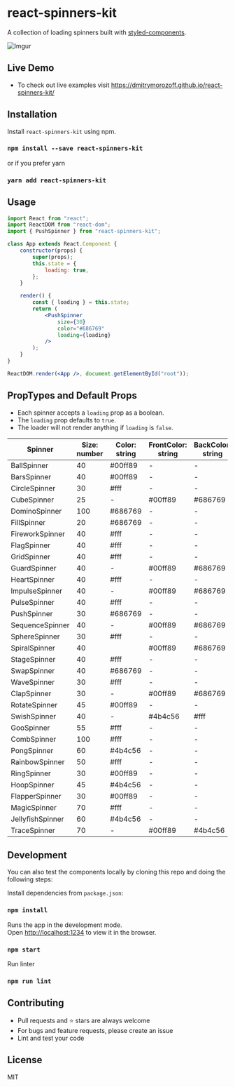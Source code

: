 # react-spinners-kit

A collection of loading spinners built with [styled-components](https://styled-components.com).

![Imgur](https://i.imgur.com/u71LDTs.gif)

## Live Demo

-   To check out live examples visit https://dmitrymorozoff.github.io/react-spinners-kit/

## Installation

Install `react-spinners-kit` using npm.

### `npm install --save react-spinners-kit`

or if you prefer yarn

### `yarn add react-spinners-kit`

## Usage

```jsx
import React from "react";
import ReactDOM from "react-dom";
import { PushSpinner } from "react-spinners-kit";

class App extends React.Component {
    constructor(props) {
        super(props);
        this.state = {
            loading: true,
        };
    }

    render() {
        const { loading } = this.state;
        return (
            <PushSpinner
                size={30}
                color="#686769"
                loading={loading}
            />
        );
    }
}

ReactDOM.render(<App />, document.getElementById("root"));
```

## PropTypes and Default Props

- Each spinner accepts a `loading` prop as a boolean. 
- The `loading` prop defaults to `true`.
- The loader will not render anything if `loading` is `false`. 

| Spinner          | Size: number | Color: string | FrontColor: string | BackColor: string | SizeUnit: string |
| ---------------- | ------------ | ------------- | ------------------ | ----------------- | ---------------- |
| BallSpinner      | 40           | #00ff89       | -                  | -                 | px               |
| BarsSpinner      | 40           | #00ff89       | -                  | -                 | px               |
| CircleSpinner    | 30           | #fff          | -                  | -                 | px               |
| CubeSpinner      | 25           | -             | #00ff89            | #686769           | px               |
| DominoSpinner    | 100          | #686769       | -                  | -                 | px               |
| FillSpinner      | 20           | #686769       | -                  | -                 | px               |
| FireworkSpinner  | 40           | #fff          | -                  | -                 | px               |
| FlagSpinner      | 40           | #fff          | -                  | -                 | px               |
| GridSpinner      | 40           | #fff          | -                  | -                 | px               |
| GuardSpinner     | 40           | -             | #00ff89            | #686769           | px               |
| HeartSpinner     | 40           | #fff          | -                  | -                 | px               |
| ImpulseSpinner   | 40           | -             | #00ff89            | #686769           | px               |
| PulseSpinner     | 40           | #fff          | -                  | -                 | px               |
| PushSpinner      | 30           | #686769       | -                  | -                 | px               |
| SequenceSpinner  | 40           | -             | #00ff89            | #686769           | px               |
| SphereSpinner    | 30           | #fff          | -                  | -                 | px               |
| SpiralSpinner    | 40           |               | #00ff89            | #686769           | px               |
| StageSpinner     | 40           | #fff          | -                  | -                 | px               |
| SwapSpinner      | 40           | #686769       | -                  | -                 | px               |
| WaveSpinner      | 30           | #fff          | -                  | -                 | px               |
| ClapSpinner      | 30           | -             | #00ff89            | #686769           | px               |
| RotateSpinner    | 45           | #00ff89       | -                  | -                 | px               |
| SwishSpinner     | 40           | -             | #4b4c56            | #fff              | px               |
| GooSpinner       | 55           | #fff          | -                  | -                 | px               |
| CombSpinner      | 100          | #fff          | -                  | -                 | px               |
| PongSpinner      | 60           | #4b4c56       | -                  | -                 | px               |
| RainbowSpinner   | 50           | #fff          | -                  | -                 | px               |
| RingSpinner      | 30           | #00ff89       | -                  | -                 | px               |
| HoopSpinner      | 45           | #4b4c56       | -                  | -                 | px               |
| FlapperSpinner   | 30           | #00ff89       | -                  | -                 | px               |
| MagicSpinner     | 70           | #fff          | -                  | -                 | px               |
| JellyfishSpinner | 60           | #4b4c56       | -                  | -                 | px               |
| TraceSpinner     | 70           | -             | #00ff89            | #4b4c56           | px               |

## Development

You can also test the components locally by cloning this repo and doing the following steps:

Install dependencies from `package.json`:

### `npm install`

Runs the app in the development mode.<br>
Open [http://localhost:1234](http://localhost:1234) to view it in the browser.

### `npm start`

Run linter

### `npm run lint`

## Contributing

- Pull requests and ⭐ stars are always welcome
- For bugs and feature requests, please create an issue
- Lint and test your code

## License

MIT
